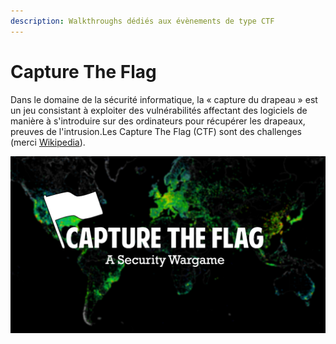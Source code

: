 ```yaml
---
description: Walkthroughs dédiés aux évènements de type CTF
---
```


# Capture The Flag

Dans le domaine de la sécurité informatique, la « capture du drapeau » est un jeu consistant à exploiter des vulnérabilités affectant des logiciels de manière à s'introduire sur des ordinateurs pour récupérer les drapeaux, preuves de l'intrusion.Les Capture The Flag (CTF) sont des challenges (merci [Wikipedia](https://fr.wikipedia.org/wiki/Capture\_du\_drapeau)).

![](../../.gitbook/assets/Capture-The-Flag-Security-Wargame.jpg)
